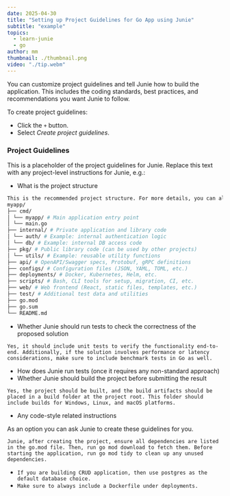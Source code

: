 ```yaml
---
date: 2025-04-30
title: "Setting up Project Guidelines for Go App using Junie"
subtitle: "example"
topics:
  - learn-junie
  - go
author: mm
thumbnail: ./thumbnail.png
video: "./tip.webm"
---
```


You can customize project guidelines and tell Junie how to build the application. This includes the coding standards, best practices, and recommendations you want Junie to follow.

To create project guidelines:

- Click the `+` button.
- Select _Create project guidelines_.

### Project Guidelines

This is a placeholder of the project guidelines for Junie.
Replace this text with any project-level instructions for Junie, e.g.:

- What is the project structure

```sh
This is the recommended project structure. For more details, you can also check out: https://github.com/golang-standards/project-layout
myapp/
├── cmd/
│ └── myapp/ # Main application entry point
│ └── main.go
├── internal/ # Private application and library code
│ └── auth/ # Example: internal authentication logic
│ └── db/ # Example: internal DB access code
├── pkg/ # Public library code (can be used by other projects)
│ └── utils/ # Example: reusable utility functions
├── api/ # OpenAPI/Swagger specs, Protobuf, gRPC definitions
├── configs/ # Configuration files (JSON, YAML, TOML, etc.)
├── deployments/ # Docker, Kubernetes, Helm, etc.
├── scripts/ # Bash, CLI tools for setup, migration, CI, etc.
├── web/ # Web frontend (React, static files, templates, etc.)
├── test/ # Additional test data and utilities
├── go.mod
├── go.sum
└── README.md
```

- Whether Junie should run tests to check the correctness of the proposed solution

`Yes, it should include unit tests to verify the functionality end-to-end. Additionally, if the solution involves performance or latency considerations, make sure to include benchmark tests in Go as well.`

- How does Junie run tests (once it requires any non-standard approach)
- Whether Junie should build the project before submitting the result

<!-- prettier-ignore -->
`Yes, the project should be built, and the build artifacts should be placed in a build folder at the project root. This folder should include builds for Windows, Linux, and macOS platforms.`

- Any code-style related instructions

As an option you can ask Junie to create these guidelines for you.

`Junie, after creating the project, ensure all dependencies are listed in the go.mod file. Then, run go mod download to fetch them. Before starting the application, run go mod tidy to clean up any unused dependencies.`

- `If you are building CRUD application, then use postgres as the default database choice.`
- `Make sure to always include a Dockerfile under deployments.`
